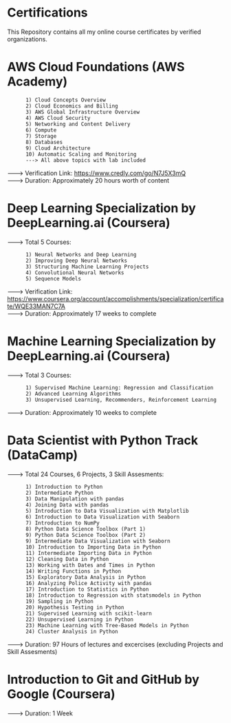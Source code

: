 # Certifications
This Repository contains all my online course certificates by verified organizations.

# AWS Cloud Foundations (AWS Academy)     

    
          1) Cloud Concepts Overview                      
          2) Cloud Economics and Billing                      
          3) AWS Global Infrastructure Overview
          4) AWS Cloud Security
          5) Networking and Content Delivery  
          6) Compute
          7) Storage                     
          8) Databases                       
          9) Cloud Architecture
          10) Automatic Scaling and Monitoring
          ---> All above topics with lab included 

---> Verification Link: https://www.credly.com/go/N7J5X3mQ                                               
---> Duration: Approximately 20 hours worth of content 

# Deep Learning Specialization by DeepLearning.ai (Coursera)                 

---> Total 5 Courses:                       
                        
          1) Neural Networks and Deep Learning                        
          2) Improving Deep Neural Networks                        
          3) Structuring Machine Learning Projects                        
          4) Convolutional Neural Networks                        
          5) Sequence Models                        
                                  
---> Verification Link: https://www.coursera.org/account/accomplishments/specialization/certificate/WQE33MAN7C7A  
---> Duration: Approximately 17 weeks to complete                        

# Machine Learning Specialization by DeepLearning.ai (Coursera)                 

---> Total 3 Courses: 

          1) Supervised Machine Learning: Regression and Classification                       
          2) Advanced Learning Algorithms                        
          3) Unsupervised Learning, Recommenders, Reinforcement Learning
          
---> Duration: Approximately 10 weeks to complete  

# Data Scientist with Python Track (DataCamp)                

---> Total 24 Courses, 6 Projects, 3 Skill Assesments: 

          1) Introduction to Python                      
          2) Intermediate Python                       
          3) Data Manipulation with pandas
          4) Joining Data with pandas
          5) Introduction to Data Visualization with Matplotlib
          6) Introduction to Data Visualization with Seaborn
          7) Introduction to NumPy
          8) Python Data Science Toolbox (Part 1)
          9) Python Data Science Toolbox (Part 2)
          9) Intermediate Data Visualization with Seaborn
          10) Introduction to Importing Data in Python
          11) Intermediate Importing Data in Python
          12) Cleaning Data in Python
          13) Working with Dates and Times in Python
          14) Writing Functions in Python
          15) Exploratory Data Analysis in Python
          16) Analyzing Police Activity with pandas
          17) Introduction to Statistics in Python
          18) Introduction to Regression with statsmodels in Python
          19) Sampling in Python
          20) Hypothesis Testing in Python
          21) Supervised Learning with scikit-learn
          22) Unsupervised Learning in Python
          23) Machine Learning with Tree-Based Models in Python
          24) Cluster Analysis in Python
          
---> Duration: 97 Hours of lectures and excercises (excluding Projects and Skill Assesments) 

# Introduction to Git and GitHub by Google (Coursera)
---> Duration: 1 Week

          
